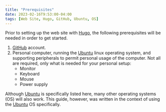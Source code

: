 ```yaml
---
title: "Prerequisites"
date: 2023-02-16T9:53:00-04:00
tags: [Web Site, Hugo, GitHub, Ubuntu, OS]
---
```

Prior to setting up the web site with [Hugo](https://gohugo.io/), the following prerequisites will be needed in order to get started.

1. [GitHub](https://github.com/) account.
1. Personal computer, running the [Ubuntu](https://ubuntu.com/) linux operating system, and supporting peripherals to permit personal usage of the computer.  Not all are required, only what is needed for your personal setup:
   - Monitor
   - Keyboard
   - Mouse
   - Power supply

Although [Ubuntu](https://ubuntu.com/) is specifically listed here, many other operating systems (OS) will also work.  This guide, however, was written in the context of using the [Ubuntu](https://ubuntu.com/) OS specifically.